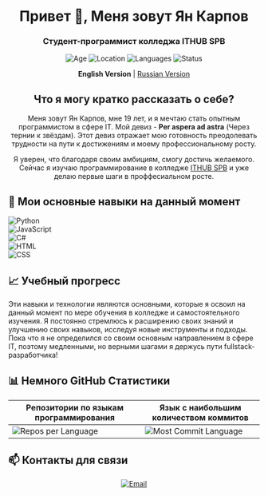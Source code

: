 <h1 align="center">Привет 👋, Меня зовут Ян Карпов</h1>
<h3 align="center">Студент-программист колледжа ITHUB SPB</h3>

<p align="center">
  <img src="https://img.shields.io/badge/Age-19-%236A0D91?style=flat-square" alt="Age">
  <img src="https://img.shields.io/badge/Location-Saint%20Petersburg-%236A0D91?style=flat-square" alt="Location">
  <img src="https://img.shields.io/badge/Languages-Russian%2C%20English-%236A0D91?style=flat-square" alt="Languages">
  <img src="https://img.shields.io/badge/Status-Student-%236A0D91?style=flat-square" alt="Status">
</p>

<p align="center">
  <strong>English Version</strong> | <a href="README.ru.md">Russian Version</a>
</p>


<h2 align="center">Что я могу кратко рассказать о себе?</h2>
<p align="center">
  Меня зовут Ян Карпов, мне 19 лет, и я мечтаю стать опытным программистом в сфере IT. Мой девиз - <strong>Per aspera ad astra</strong> (Через тернии к звёздам). Этот девиз отражает мою готовность преодолевать трудности на пути к достижениям и моему профессиональному росту.
</p>
<p align="center">
  Я уверен, что благодаря своим амбициям, смогу достичь желаемого. Сейчас я изучаю программирование в колледже <a href="https://spb.ithub.ru/">ITHUB SPB</a> и уже делаю первые шаги в проффесиальном росте.
</p>

## 🔧 Мои основные навыки на данный момент
![Python](https://img.shields.io/badge/Python-80%25-brightgreen)<br>
![JavaScript](https://img.shields.io/badge/JavaScript-75%25-yellow)<br>
![C#](https://img.shields.io/badge/C%23-45%25-orange)<br>
![HTML](https://img.shields.io/badge/HTML-65%25-blue)<br>
![CSS](https://img.shields.io/badge/CSS-45%25-lightgrey)

## 📈 Учебный прогресс
Эти навыки и технологии являются основными, которые я освоил на данный момент по мере обучения в колледже и самостоятельного изучения. Я постоянно стремлюсь к расширению своих знаний и улучшению своих навыков, исследуя новые инструменты и подходы. Пока что я не определился со своим основным направлением в сфере IT, поэтому медленными, но верными шагами я держусь пути fullstack-разработчика!

## 📊 Немного GitHub Статистики

| Репозитории по языкам программирования | Язык с наибольшим количеством коммитов |
|---------------------------------------|--------------------------------------|
| ![Repos per Language](http://github-profile-summary-cards.vercel.app/api/cards/repos-per-language?username=Yankarpov&theme=aura) | ![Most Commit Language](http://github-profile-summary-cards.vercel.app/api/cards/most-commit-language?username=Yankarpov&theme=aura) |

## 📫 Контакты для связи
<p align="center">
  <a href="mailto:karpovyaa23@spb.ithub.ru">
    <img src="https://img.shields.io/badge/Email-karpovyaa23@spb.ithub.ru-%234B0082?style=flat-square&logo=gmail&logoColor=white" alt="Email">
  </a>
</p>













